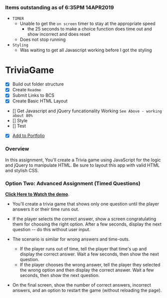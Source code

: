 ### Items outstanding as of 6:35PM 14APR2019
* `TIMER` 
  * Unable to get the `on screen` timer to stay at the appropriate speed
    * the 25 seconds to make a choice function does time out and show incorrect and does reset
  * Does not stop running
* `Styling`
  * Was waiting to get all Javascript working before I got the styling



# TriviaGame
- [x] Build out folder structure
- [x] Create `Readme`
- [x] Submit Links to BCS
- [x] Create Basic HTML Layout
- [] Get Javascript and jQuery funcationality Working `See Above - working about 80%`
- [] Style
- [] Test
- [x] [Add to Portfolio](https://somemothersson.github.io/HW1-Portfolio/Basic-Portfolio/index.html)


### Overview

In this assignment, You'll create a Trivia game using JavaScript for the logic and jQuery to manipulate HTML. Be sure to layout this app with valid HTML and stylish CSS.

### Option Two: Advanced Assignment (Timed Questions)


**[Click Here to Watch the demo](https://youtu.be/xhmmiRmxQ8Q)**.

* You'll create a trivia game that shows only one question until the player answers it or their time runs out.

* If the player selects the correct answer, show a screen congratulating them for choosing the right option. After a few seconds, display the next question -- do this without user input.

* The scenario is similar for wrong answers and time-outs.

  * If the player runs out of time, tell the player that time's up and display the correct answer. Wait a few seconds, then show the next question.
  * If the player chooses the wrong answer, tell the player they selected the wrong option and then display the correct answer. Wait a few seconds, then show the next question.

* On the final screen, show the number of correct answers, incorrect answers, and an option to restart the game (without reloading the page).



